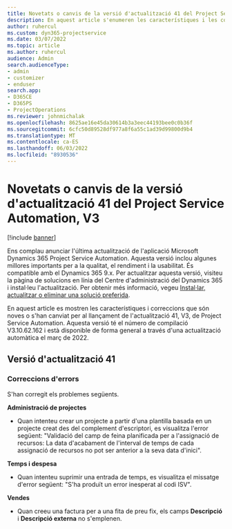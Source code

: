 ```yaml
---
title: Novetats o canvis de la versió d'actualització 41 del Project Service Automation, V3
description: En aquest article s'enumeren les característiques i les correccions disponibles a la Versió 41 d'actualització Microsoft Dynamics 365 Project Service Automation, V3.
author: ruhercul
ms.custom: dyn365-projectservice
ms.date: 03/07/2022
ms.topic: article
ms.author: ruhercul
audience: Admin
search.audienceType:
- admin
- customizer
- enduser
search.app:
- D365CE
- D365PS
- ProjectOperations
ms.reviewer: johnmichalak
ms.openlocfilehash: 8625ae16e45da30614b3a3eec44193bee0c0b36f
ms.sourcegitcommit: 6cfc50d89528df977a8f6a55c1ad39d99800d9b4
ms.translationtype: MT
ms.contentlocale: ca-ES
ms.lasthandoff: 06/03/2022
ms.locfileid: "8930536"
---
```

# <a name="whats-new-or-changed-in-project-service-automation-update-release-41-v3"></a>Novetats o canvis de la versió d'actualització 41 del Project Service Automation, V3

[!include [banner](../includes/psa-now-project-operations.md)]

Ens complau anunciar l'última actualització de l'aplicació Microsoft Dynamics 365 Project Service Automation. Aquesta versió inclou algunes millores importants per a la qualitat, el rendiment i la usabilitat. És compatible amb el Dynamics 365 9.x. Per actualitzar aquesta versió, visiteu la pàgina de solucions en línia del Centre d'administració del Dynamics 365 i instal·leu l'actualització. Per obtenir més informació, vegeu [Instal·lar, actualitzar o eliminar una solució preferida](/power-platform/admin/install-remove-preferred-solution).

En aquest article es mostren les característiques i correccions que són noves o s'han canviat per al llançament de l'actualització 41, V3, de Project Service Automation. Aquesta versió té el número de compilació V3.10.62.162 i està disponible de forma general a través d'una actualització automàtica el març de 2022.

## <a name="update-release-41"></a>Versió d'actualització 41

### <a name="bug-fixes"></a>Correccions d'errors

S'han corregit els problemes següents.

**Administració de projectes**
- Quan intenteu crear un projecte a partir d'una plantilla basada en un projecte creat des del complement d'escriptori, es visualitza l'error següent: "Validació del camp de feina planificada per a l'assignació de recursos: La data d'acabament de l'interval de temps de cada assignació de recursos no pot ser anterior a la seva data d'inici".

**Temps i despesa**
- Quan intenteu suprimir una entrada de temps, es visualitza el missatge d'error següent: "S'ha produït un error inesperat al codi ISV".

**Vendes**
- Quan creeu una factura per a una fita de preu fix, els camps **Descripció** i **Descripció externa** no s'emplenen. 
